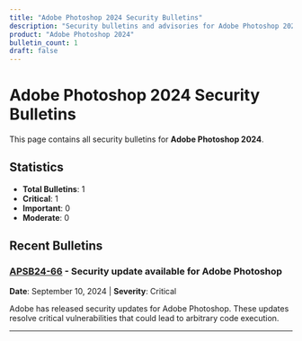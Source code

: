 ```yaml
---
title: "Adobe Photoshop 2024 Security Bulletins"
description: "Security bulletins and advisories for Adobe Photoshop 2024"
product: "Adobe Photoshop 2024"
bulletin_count: 1
draft: false
---
```


# Adobe Photoshop 2024 Security Bulletins

This page contains all security bulletins for **Adobe Photoshop 2024**.

## Statistics

- **Total Bulletins**: 1
- **Critical**: 1
- **Important**: 0
- **Moderate**: 0

## Recent Bulletins

### [APSB24-66](https://helpx.adobe.com/security/products/photoshop/apsb24-66.html) - Security update available for Adobe Photoshop

**Date**: September 10, 2024 | **Severity**: Critical

Adobe has released security updates for Adobe Photoshop. These updates resolve critical vulnerabilities that could lead to arbitrary code execution.

---

